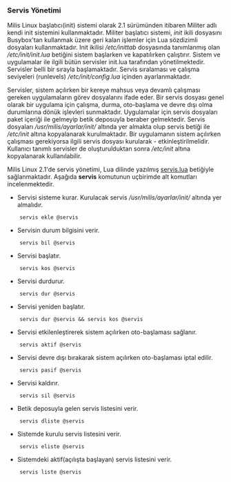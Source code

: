 ### Servis Yönetimi

Milis Linux başlatıcı(init) sistemi olarak 2.1 sürümünden itibaren Militer adlı kendi init sistemini kullanmaktadır.
Militer başlatıcı sistemi, *init* ikili dosyasını Busybox'tan kullanmak üzere geri kalan işlemler için Lua sözdizimli dosyaları kullanmaktadır.
Init ikilisi */etc/inittab* dosyasında tanımlanmış olan */etc/init/init.lua* betiğini sistem başlarken ve kapatılırken çalıştırır.
Sistem ve uygulamalar ile ilgili bütün servisler init.lua tarafından yönetilmektedir.
Servisler belli bir sırayla başlamaktadır. Servis sıralaması ve çalışma seviyeleri (runlevels) */etc/init/config.lua* içinden ayarlanmaktadır.

Servisler, sistem açılırken bir kereye mahsus veya devamlı çalışması gereken uygulamaların görev dosyalarını ifade eder.
Bir servis dosyası genel olarak bir uygulama için çalışma, durma, oto-başlama ve devre dışı olma durumlarına dönük işlevleri sunmaktadır.
Uygulamalar için servis dosyaları paket içeriği ile gelmeyip betik deposuyla beraber gelmektedir. 
Servis dosyaları */usr/milis/ayarlar/init/* altında yer almakta olup servis betiği ile */etc/init* altına kopyalanarak kurulmaktadır.
Bir uygulamanın sistem açılırken çalışması gerekiyorsa ilgili servis dosyası kurularak - etkinleştirilmelidir.
Kullanıcı tanımlı servisler de oluşturulduktan sonra */etc/init* altına kopyalanarak kullanılabilir.

Milis Linux 2.1'de servis yönetimi, Lua dilinde yazılmış 
[servis.lua](https://mls.akdeniz.edu.tr/git/milislinux/milis21/src/branch/master/bin/servis.lua) betiğiyle sağlanmaktadır.
Aşağıda **servis** komutunun uçbirimde alt komutları incelenmektedir. 
 
- Servisi sisteme kurar. Kurulacak servis */usr/milis/ayarlar/init/* altında yer almalıdır.
```
	servis ekle @servis
```

- Servisin durum bilgisini verir.
```
	servis bil @servis
```

- Servisi başlatır. 
```
	servis kos @servis 
```

- Servisi durdurur.
```
	servis dur @servis
```

- Servisi yeniden başlatır.
```
	servis dur @servis && servis kos @servis
```

- Servisi etkilenleştirerek sistem açılırken oto-başlaması sağlanır.
```
	servis aktif @servis
```

- Servisi devre dışı bırakarak sistem açılırken oto-başlaması iptal edilir. 
```
	servis pasif @servis
```

- Servisi kaldırır.
```
	servis sil @servis
```

- Betik deposuyla gelen servis listesini verir.
```
	servis dliste @servis
```

- Sistemde kurulu servis listesini verir.
```
	servis eliste @servis
```

- Sistemdeki aktif(açılışta başlayan) servis listesini verir.
```
	servis liste @servis
```
